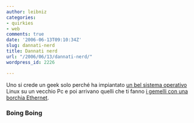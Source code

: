 ```yaml
---
author: leibniz
categories:
- quirkies
- web
comments: true
date: '2006-06-13T09:10:34Z'
slug: dannati-nerd
title: Dannati nerd
url: "/2006/06/13/dannati-nerd/"
wordpress_id: 2226

---
```

Uno si crede un geek solo perché ha impiantato [un bel sistema operativo](http://it.wikipedia.org/wiki/Kubuntu) Linux su un vecchio Pc e poi arrivano quelli che ti fanno [i gemelli con una borchia Ethernet](http://feeds.feedburner.com/boingboing/iBag?m=1840).


### Boing Boing

